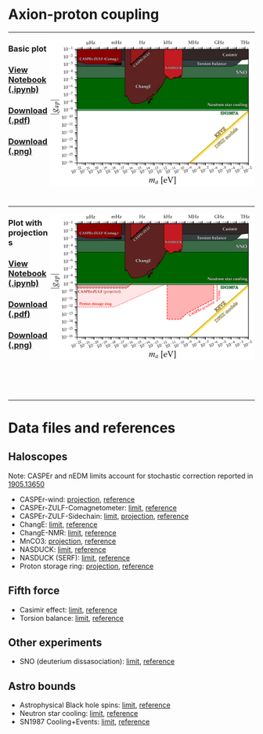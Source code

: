 # Axion-proton coupling
---
[<img align="right" height="300" src="../plots/plots_png/AxionProton.png">](https://github.com/cajohare/AxionLimits/raw/master/plots/plots_png/AxionProton.png)
### Basic plot
### [View Notebook (.ipynb)](https://github.com/cajohare/AxionLimits/blob/master/AxionProton.ipynb)
### [Download (.pdf)](https://github.com/cajohare/AxionLimits/raw/master/plots/AxionProton.pdf)
### [Download (.png)](https://github.com/cajohare/AxionLimits/raw/master/plots/plots_png/AxionProton.png)
### &nbsp;
### &nbsp;
---
[<img align="right" height="300" src="../plots/plots_png/AxionProton_with_Projections.png">](https://github.com/cajohare/AxionLimits/raw/master/plots/plots_png/AxionProton_with_Projections.png)
### Plot with projections
### [View Notebook (.ipynb)](https://github.com/cajohare/AxionLimits/blob/master/AxionProton.ipynb)
### [Download (.pdf)](https://github.com/cajohare/AxionLimits/raw/master/plots/AxionProton_with_Projections.pdf)
### [Download (.png)](https://github.com/cajohare/AxionLimits/raw/master/plots/plots_png/AxionProton_with_Projections.png)
### &nbsp;
### &nbsp;
---

# Data files and references

## Haloscopes
Note: CASPEr and nEDM limits account for stochastic correction reported in [1905.13650](https://arxiv.org/abs/1905.13650)
* CASPEr-wind: [projection](https://github.com/cajohare/AxionLimits/raw/master/limit_data/AxionProton/Projections/CASPEr_wind.txt), [reference](https://arxiv.org/abs/1711.08999)
* CASPEr-ZULF-Comagnetometer: [limit](https://github.com/cajohare/AxionLimits/raw/master/limit_data/AxionProton/CASPEr_Comagnetometer.txt), [reference](https://arxiv.org/abs/1901.10843)
* CASPEr-ZULF-Sidechain: [limit](https://github.com/cajohare/AxionLimits/raw/master/limit_data/AxionProton/CASPEr_ZULF.txt), [projection](https://github.com/cajohare/AxionLimits/raw/master/limit_data/AxionProton/Projections/CASPEr_ZULF.txt), [reference](https://arxiv.org/abs/1902.04644)
* ChangE: [limit](https://github.com/cajohare/AxionLimits/raw/master/limit_data/AxionProton/ChangE.txt), [reference](https://arxiv.org/abs/2306.08039)
* ChangE-NMR: [limit](https://github.com/cajohare/AxionLimits/raw/master/limit_data/AxionProton/ChangE-NMR.txt), [reference](https://arxiv.org/abs/2309.16600)
* MnCO3: [projection](https://github.com/cajohare/AxionLimits/raw/master/limit_data/AxionProton/Projections/MnCO3.txt), [reference](https://arxiv.org/abs/2307.08577)
* NASDUCK: [limit](https://github.com/cajohare/AxionLimits/raw/master/limit_data/AxionProton/NASDUCK.txt), [reference](https://arxiv.org/abs/2105.04603)
* NASDUCK (SERF): [limit](https://github.com/cajohare/AxionLimits/raw/master/limit_data/AxionProton/NASDUCK-SERF.txt), [reference](https://arxiv.org/abs/2209.13588)
* Proton storage ring: [projection](https://github.com/cajohare/AxionLimits/raw/master/limit_data/AxionProton/Projections/ProtonStorageRing.txt), [reference](https://arxiv.org/abs/2005.11867)

## Fifth force
* Casimir effect: [limit](https://github.com/cajohare/AxionLimits/raw/master/limit_data/AxionProton/Casimir), [reference](https://arxiv.org/abs/2009.04517)
* Torsion balance: [limit](https://github.com/cajohare/AxionLimits/raw/master/limit_data/AxionProton/TorsionBalance.txt), [reference](https://arxiv.org/abs/hep-ph/0611223)

## Other experiments
* SNO (deuterium dissasociation): [limit](https://github.com/cajohare/AxionLimits/raw/master/limit_data/AxionProton/SNO.txt), [reference](https://arxiv.org/abs/2004.02733)

## Astro bounds
* Astrophysical Black hole spins: [limit](https://github.com/cajohare/AxionLimits/raw/master/limit_data/fa/BlackHoleSpins_Mehta.txt), [reference](https://arxiv.org/abs/2011.08693)
* Neutron star cooling: [limit](https://github.com/cajohare/AxionLimits/raw/master/limit_data/AxionProton/NeutronStars.txt), [reference](https://arxiv.org/abs/2111.09892)
* SN1987 Cooling+Events: [limit](https://github.com/cajohare/AxionLimits/raw/master/limit_data/AxionProton/SN1987A.txt), [reference](https://arxiv.org/abs/2306.01048)
